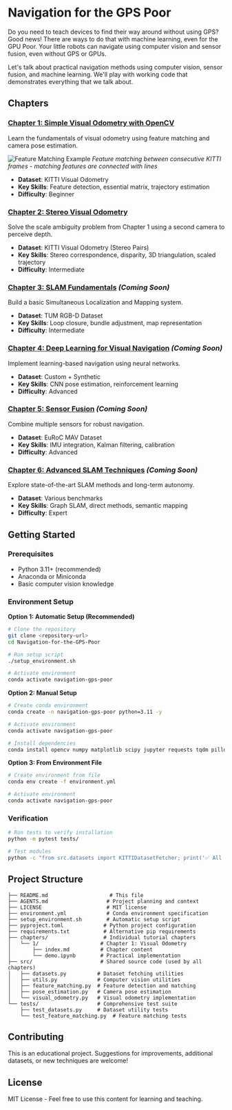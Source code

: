 # Navigation for the GPS Poor

Do you need to teach devices to find their way around without using GPS?  Good news!  There are ways to do that with machine learning, even for the GPU Poor.  Your little robots can navigate using computer vision and sensor fusion, even without GPS or GPUs.

Let's talk about practical navigation methods using computer vision, sensor fusion, and machine learning.  We'll play with working code that demonstrates everything that we talk about.

## Chapters

### [Chapter 1: Simple Visual Odometry with OpenCV](chapters/1/)
Learn the fundamentals of visual odometry using feature matching and camera pose estimation.

![Feature Matching Example](chapters/1/images/sequence_00_features.gif)
*Feature matching between consecutive KITTI frames - matching features are connected with lines*

- **Dataset**: KITTI Visual Odometry
- **Key Skills**: Feature detection, essential matrix, trajectory estimation
- **Difficulty**: Beginner

### [Chapter 2: Stereo Visual Odometry](chapters/2/)
Solve the scale ambiguity problem from Chapter 1 using a second camera to perceive depth.
- **Dataset**: KITTI Visual Odometry (Stereo Pairs)
- **Key Skills**: Stereo correspondence, disparity, 3D triangulation, scaled trajectory
- **Difficulty**: Intermediate

### [Chapter 3: SLAM Fundamentals](chapters/3/) *(Coming Soon)*
Build a basic Simultaneous Localization and Mapping system.
- **Dataset**: TUM RGB-D Dataset
- **Key Skills**: Loop closure, bundle adjustment, map representation
- **Difficulty**: Intermediate

### [Chapter 4: Deep Learning for Visual Navigation](chapters/4/) *(Coming Soon)*
Implement learning-based navigation using neural networks.
- **Dataset**: Custom + Synthetic
- **Key Skills**: CNN pose estimation, reinforcement learning
- **Difficulty**: Advanced

### [Chapter 5: Sensor Fusion](chapters/5/) *(Coming Soon)*
Combine multiple sensors for robust navigation.
- **Dataset**: EuRoC MAV Dataset
- **Key Skills**: IMU integration, Kalman filtering, calibration
- **Difficulty**: Advanced

### [Chapter 6: Advanced SLAM Techniques](chapters/6/) *(Coming Soon)*
Explore state-of-the-art SLAM methods and long-term autonomy.
- **Dataset**: Various benchmarks
- **Key Skills**: Graph SLAM, direct methods, semantic mapping
- **Difficulty**: Expert

## Getting Started

### Prerequisites
- Python 3.11+ (recommended)
- Anaconda or Miniconda
- Basic computer vision knowledge

### Environment Setup

**Option 1: Automatic Setup (Recommended)**
```bash
# Clone the repository
git clone <repository-url>
cd Navigation-for-the-GPS-Poor

# Run setup script
./setup_environment.sh

# Activate environment
conda activate navigation-gps-poor
```

**Option 2: Manual Setup**
```bash
# Create conda environment
conda create -n navigation-gps-poor python=3.11 -y

# Activate environment
conda activate navigation-gps-poor

# Install dependencies
conda install opencv numpy matplotlib scipy jupyter requests tqdm pillow pytest -y
```

**Option 3: From Environment File**
```bash
# Create environment from file
conda env create -f environment.yml

# Activate environment
conda activate navigation-gps-poor
```

### Verification
```bash
# Run tests to verify installation
python -m pytest tests/

# Test modules
python -c "from src.datasets import KITTIDatasetFetcher; print('✅ All modules working!')"
```

## Project Structure

```
├── README.md                    # This file
├── AGENTS.md                   # Project planning and context
├── LICENSE                     # MIT license
├── environment.yml             # Conda environment specification
├── setup_environment.sh        # Automatic setup script
├── pyproject.toml             # Python project configuration
├── requirements.txt           # Alternative pip requirements
├── chapters/                  # Individual tutorial chapters
│   └── 1/                    # Chapter 1: Visual Odometry
│       ├── index.md          # Chapter content
│       └── demo.ipynb        # Practical implementation
├── src/                      # Shared source code (used by all chapters)
│   ├── datasets.py          # Dataset fetching utilities
│   ├── utils.py             # Computer vision utilities
│   ├── feature_matching.py  # Feature detection and matching
│   ├── pose_estimation.py   # Camera pose estimation
│   └── visual_odometry.py   # Visual odometry implementation
└── tests/                   # Comprehensive test suite
    ├── test_datasets.py     # Dataset utility tests
    └── test_feature_matching.py  # Feature matching tests
```

## Contributing

This is an educational project. Suggestions for improvements, additional datasets, or new techniques are welcome!

## License

MIT License - Feel free to use this content for learning and teaching.
